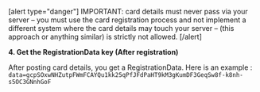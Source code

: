 [alert type="danger"] IMPORTANT: card details must never pass via your server –  you must use the card registration process and not implement a different system where the card details may touch your server – (this approach or anything similar) is strictly not allowed. [/alert]

**4. Get the RegistrationData key (After registration)**

After posting card details, you get a RegistrationData. 
Here is an example :
`data=gcpSOxwNHZutpFWmFCAYQu1kk25qPfJFdPaHT9kM3gKumDF3GeqSw8f-k8nh-s5OC3GNnhGoF`